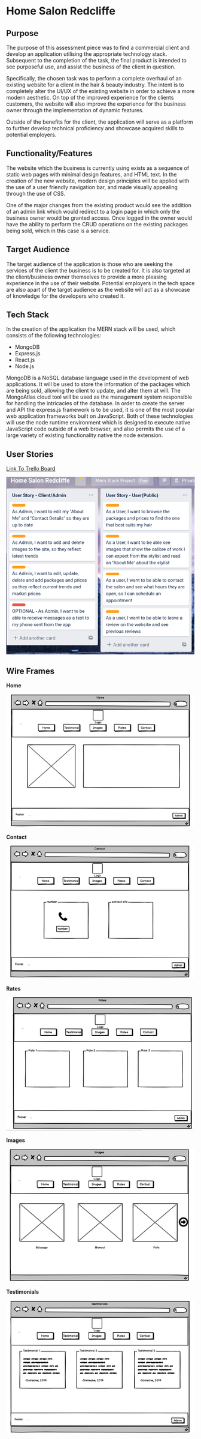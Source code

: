 ﻿# Home Salon Redcliffe 

## Purpose
The purpose of this assessment piece was to find a commercial client and develop an application utilising the appropriate technology stack. Subsequent to the completion of the task, the final product is intended to see purposeful use, and assist the business of the client in question. 

Specifically, the chosen task was to perform a complete overhaul of an existing website for a client in the hair & beauty industry. The intent is to completely alter the UI/UX of the existing website in order to achieve a more modern aesthetic. On top of the improved experience for the clients customers, the website will also improve the experience for the business owner through the implementation of dynamic features.

Outside of the benefits for the client, the application will serve as a platform to further develop technical proficiency and showcase acquired skills to potential employers. 

## Functionality/Features 
The website which the business is currently using exists as a sequence of static web pages with minimal design features, and HTML text. In the creation of the new website, modern design principles will be applied with the use of a user friendly navigation bar, and made visually appealing through the use of CSS. 

One of the major changes from the existing product would see the addition of an admin link which would redirect to a login page in which only the business owner would be granted access. Once logged in the owner would have the ability to perform the CRUD operations on the existing packages being sold, which in this case is a service. 

## Target Audience  
The target audience of the application is those who are seeking the services of the client the business is to be created for. It is also targeted at the client/business owner themselves to provide a more pleasing experience in the use of their website. 
Potential employers in the tech space are also apart of the target audience as the website will act as a showcase of knowledge for the developers who created it. 

## Tech Stack 
In the creation of the application the MERN stack will be used, which consists of the following technologies: 

* MongoDB 
* Express.js
* React.js
* Node.js 

MongoDB is a NoSQL database language used in the development of web applications. It will be used to store the information of the packages which are being sold, allowing the client to update, and alter them at will. The MongoAtlas cloud tool will be used as the management system responsible for handling the intricacies of the database. In order to create the server and API the express.js framework is to be used, it is one of the most popular web application frameworks built on JavaScript. Both of these technologies will use the node runtime environment which is designed to execute native JavaScript code outside of a web browser, and also permits the use of a large variety of existing functionality native the node extension. 

## User Stories

[Link To Trello Board](https://trello.com/b/v73DMPfk/home-salon-redcliffe)

![user stories](./docs/Trello/User_Stories.png)

## Wire Frames
**Home**

![Home](./docs/wireframing/Home.png)

**Contact**

![Contact](./docs/wireframing/contact.png)

**Rates**

![Rates](./docs/wireframing/Rates.png)

**Images**

![Images](./docs/wireframing/images.png)

**Testimonials**

![Testimonials](./docs/wireframing/testimonials.png)
